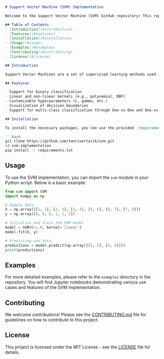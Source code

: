 ```markdown
# Support Vector Machine (SVM) Implementation

Welcome to the Support Vector Machine (SVM) GitHub repository! This repository contains an implementation of the Support Vector Machine algorithm, a powerful supervised learning model used for classification and regression tasks.

## Table of Contents
- [Introduction](#introduction)
- [Features](#features)
- [Installation](#installation)
- [Usage](#usage)
- [Examples](#examples)
- [Contributing](#contributing)
- [License](#license)

## Introduction

Support Vector Machines are a set of supervised learning methods used for classification, regression, and outliers detection. The goal of the SVM algorithm is to find a hyperplane in an N-dimensional space that distinctly classifies the data points.

## Features

- Support for binary classification
- Linear and non-linear kernels (e.g., polynomial, RBF)
- Customizable hyperparameters (C, gamma, etc.)
- Visualization of decision boundaries
- Support for multi-class classification through One-vs-One and One-vs-Rest approaches

## Installation

To install the necessary packages, you can use the provided `requirements.txt` file. Make sure you have Python 3.6+ installed.

```bash
git clone https://github.com/tanrivertarik/svm.git
cd svm-implementation
pip install -r requirements.txt
```

## Usage

To use the SVM implementation, you can import the `svm` module in your Python script. Below is a basic example:

```python
from svm import SVM
import numpy as np

# Sample data
X = np.array([[1, 2], [2, 3], [3, 4], [5, 6], [6, 7], [7, 8]])
y = np.array([0, 0, 0, 1, 1, 1])

# Initialize and train the SVM model
model = SVM(C=1.0, kernel='linear')
model.fit(X, y)

# Predicting new data
predictions = model.predict(np.array([[4, 5], [5, 6]]))
print(predictions)
```

## Examples

For more detailed examples, please refer to the `examples` directory in the repository. You will find Jupyter notebooks demonstrating various use cases and features of the SVM implementation.

## Contributing

We welcome contributions! Please see the [CONTRIBUTING.md](CONTRIBUTING.md) file for guidelines on how to contribute to this project.

## License

This project is licensed under the MIT License - see the [LICENSE](LICENSE) file for details.
```
